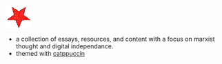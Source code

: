 ![](estrella.gif)

- a collection of essays, resources, and content with a focus on marxist thought and digital independance.
- themed with [catppuccin](https://github.com/catppuccin/catppuccin)
